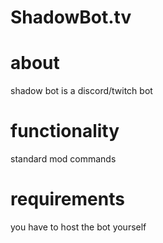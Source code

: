 # ShadowBot.tv

# about 
shadow bot is a discord/twitch bot

# functionality
standard mod commands

# requirements
you have to host the bot yourself
